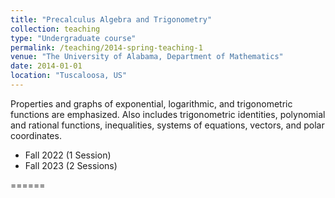 ```yaml
---
title: "Precalculus Algebra and Trigonometry"
collection: teaching
type: "Undergraduate course"
permalink: /teaching/2014-spring-teaching-1
venue: "The University of Alabama, Department of Mathematics"
date: 2014-01-01
location: "Tuscaloosa, US"
---
```


Properties and graphs of exponential, logarithmic, and trigonometric functions are emphasized. Also includes trigonometric identities, polynomial and rational functions, inequalities, systems of equations, vectors, and polar coordinates. 

* Fall 2022 (1 Session)
* Fall 2023 (2 Sessions)

======